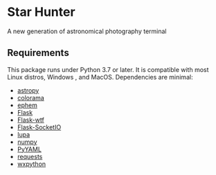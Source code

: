 # Star Hunter
A new generation of astronomical photography terminal

## Requirements

This package runs under Python 3.7 or later. It is compatible with most Linux distros, Windows , and MacOS.
Dependencies are minimal: 
* [astropy](https://pypi.org/project/astropy)
* [colorama](https://pypi.org/project/colorama)
* [ephem](https://pypi.org/project/ephem)
* [Flask](https://pypi.org/project/Flask)
* [Flask-wtf](https://pypi.org/project/Flask-WTF)
* [Flask-SocketIO](https://pypi.org/project/Flask-SocketIO)
* [lupa](https://pypi.org/project/lupa)
* [numpy](https://pypi.org/project/numpy)
* [PyYAML](https://pypi.org/project/PyYAML)
* [requests](https://pypi.org/project/requests)
* [wxpython](https://pypi.org/project/wxpython)